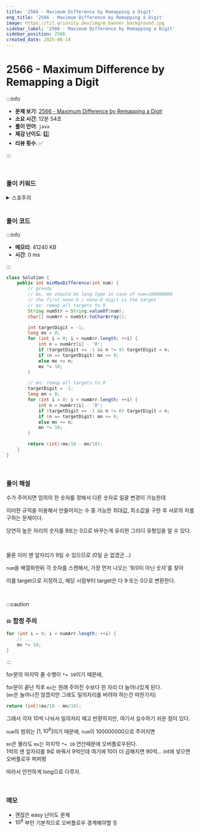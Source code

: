 ```yaml
---
title: '2566 - Maximum Difference by Remapping a Digit'
eng_title: '2566 - Maximum Difference by Remapping a Digit'
image: https://til.qriosity.dev/img/m_banner_background.jpg
sidebar_label: '2566 - Maximum Difference by Remapping a Digit'
sidebar_position: 2566
created_date: 2025-06-14
---
```


# 2566 - Maximum Difference by Remapping a Digit

:::info

- **문제 보기**: [2566 - Maximum Difference by Remapping a Digit](https://leetcode.com/problems/maximum-difference-by-remapping-a-digit)
- **소요 시간**: 12분 54초
- **풀이 언어**: `java`
- **체감 난이도**: 2️⃣
- **리뷰 횟수**: ✅

:::

<br />

### 풀이 키워드

<details>
<summary>스포주의</summary>

`그리디`

</details>

<br />

### 풀이 코드

:::info

- **메모리**: 41240 KB
- **시간**: 0 ms

:::

```java
class Solution {
    public int minMaxDifference(int num) {
        // greedy
        // mx, mn should be long type in case of num=100000000
        // the first none-9 / none-0 digit is the target
        // mx: remap all targets to 9
        String numStr = String.valueOf(num);
        char[] numArr = numStr.toCharArray();

        int targetDigit = -1;
        long mx = 0;
        for (int i = 0; i < numArr.length; ++i) {
            int n = numArr[i] - '0';
            if (targetDigit == -1 && n != 9) targetDigit = n;
            if (n == targetDigit) mx += 9;
            else mx += n;
            mx *= 10;
        }

        // mn: remap all targets to 0
        targetDigit = -1;
        long mn = 0;
        for (int i = 0; i < numArr.length; ++i) {
            int n = numArr[i] - '0';
            if (targetDigit == -1 && n != 0) targetDigit = n;
            if (n == targetDigit) mn += 0;
            else mn += n;
            mn *= 10;
        }

        return (int)(mx/10 - mn/10);
    }
}
```

<br />

### 풀이 해설

수가 주어지면 임의의 한 숫자를 정해서 다른 숫자로 일괄 변경이 가능한데

이러한 규칙을 이용해서 만들어지는 수 중 가능한 최대값, 최소값을 구한 후 서로의 차를 구하는 문제이다.

당연히 높은 자리의 숫자를 9또는 0으로 바꾸는게 유리한 그리디 유형임을 알 수 있다.

<br />

물론 이미 맨 앞자리가 9일 수 있으므로 (0일 순 없겠군...)

`num`을 배열화한뒤 각 숫자를 스캔해서, 가장 먼저 나오는 '9/0이 아닌 숫자'를 찾아

이를 target으로 지정하고, 해당 시점부터 target은 다 9 또는 0으로 변환한다.

<br />

:::caution

### 💥 함정 주의

```java
for (int i = 0; i < numArr.length; ++i) {
    // ...
    mx *= 10;
}
```

:::

for문의 마지막 줄 수행이 `*= 10`이기 때문에,

for문이 끝난 직후 `mx`는 원래 주어진 수보다 한 자리 더 늘어나있게 된다.<br />
(`mn`은 늘어나진 않겠지만 그래도 일의자리를 버려야 하는건 마찬가지)

```java
return (int)(mx/10 - mn/10);
```

그래서 각자 10씩 나눠서 일의자리 떼고 반환하지만, 여기서 실수하기 쉬운 점이 있다.

`num`의 범위는 $[1,\,10^8]$이기 때문에, `num`이 $100000000$으로 주어지면

`mn`은 몰라도 `mx`는 마지막 `*= 10` 연산때문에 오버플로우된다.<br />
1억의 맨 앞자리를 9로 바꿔서 9억인데 여기에 10이 더 곱해지면 90억... int에 넣으면 오버플로우 퍼퍼펑

따라서 안전하게 long으로 다루자.

<br />

### 메모

- 괜찮은 easy 난이도 문제
- $10^8$ 부턴 기본적으로 오버플로우 경계해야할 듯